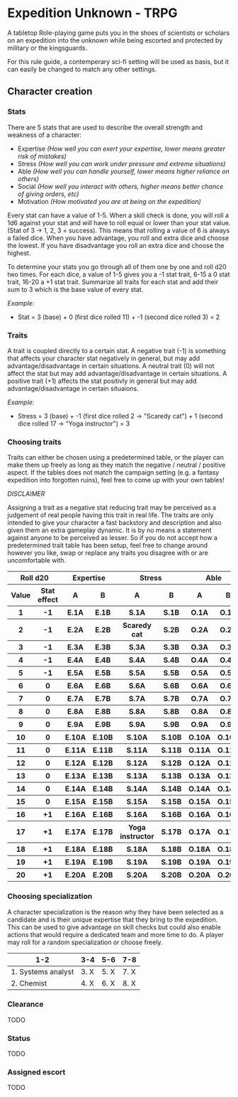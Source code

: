 # Expedition Unknown - TRPG 
A tabletop Role-playing game puts you in the shoes of scientists or scholars on an expedition into the unknown while being escorted and protected by military or the kingsguards.

For this rule guide, a contemperary sci-fi setting will be used as basis, but it can easily be changed to match any other settings.

## Character creation

### Stats
There are 5 stats that are used to describe the overall strength and weakness of a character:

- Expertise _(How well you can exert your expertise, lower means greater risk of mistakes)_
- Stress _(How well you can work under pressure and extreme situations)_
- Able _(How well you can handle yourself, lower means higher reliance on others)_
- Social _(How well you interact with others, higher means better chance of giving orders, etc)_
- Motivation _(How motivated you are at being on the expedition)_

Every stat can have a value of 1-5. When a skill check is done, you will roll a 1d6 against your stat and will have to roll equal or lower than your stat value. (Stat of 3 -> 1, 2, 3 = success). This means that rolling a value of 6 is always a failed dice. When you have advantage, you roll and extra dice and choose the lowest. If you have disadvantage you roll an extra dice and choose the highest.

To determine your stats you go through all of them one by one and roll d20 two times. For each dice, a value of 1-5 gives you a -1 stat trait, 6-15 a 0 stat trait, 16-20 a +1 stat trait. Summarize all traits for each stat and add their sum to 3 which is the base value of every stat.

*Example:*

- Stat = 3 (base) + 0 (first dice rolled 11) + -1 (second dice rolled 3) = 2

### Traits
A trait is coupled directly to a certain stat. A negative trait (-1) is something that affects your character stat negatively in general, but may add advantage/disadvantage in certain situations. A neutral trait (0) will not affect the stat but may add advantage/disadvantage in certain situations. A positive trait (+1) affects the stat positivly in general but may add advantage/disadvantage in certain situaions.

*Example:*

- Stress = 3 (base) + -1 (first dice rolled 2 -> "Scaredy cat") + 1 (second dice rolled 17 -> "Yoga instructor") = 3

### Choosing traits
Traits can either be chosen using a predetermined table, or the player can make them up freely as long as they match the negative / neutral / positive aspect. If the tables does not match the campaign setting (e.g. a fantasy expedition into forgotten ruins), feel free to come up with your own tables!

_DISCLAIMER_

Assigning a trait as a negative stat reducing trait may be perceived as a judgement of real people having this trait in real life. The traits are only intended to give your character a fast backstory and description and also given them an extra gameplay dynamic. It is by no means a statement against anyone to be perceived as lesser. So if you do not accept how a predetermined trait table has been setup, feel free to change around however you like, swap or replace any traits you disagree with or are uncomfortable with.


<table>
  <thead>
    <tr>
      <th colspan="2">Roll d20</th>
      <th colspan="2">Expertise</th>
      <th colspan="2">Stress</th>
      <th colspan="2">Able</th>
      <th colspan="2">Social</th>
      <th colspan="2">Motivation</th>
    </tr>
    <tr>
      <th>Value</th>
      <th>Stat effect</th>
      <th>A</th>
      <th>B</th>
      <th>A</th>
      <th>B</th>
      <th>A</th>
      <th>B</th>
      <th>A</th>
      <th>B</th>
      <th>A</th>
      <th>B</th>
    </tr>
  </thead>
  <tbody>
    <tr>
      <th>1</th>    
      <th>-1</th>    
      <th>E.1A</th>    
      <th>E.1B</th>    
      <th>S.1A</th>    
      <th>S.1B</th>    
      <th>O.1A</th>    
      <th>O.1B</th>    
      <th>A.1A</th>    
      <th>A.1B</th>    
      <th>M.1A</th>    
      <th>M.1B</th>    
    </tr>
    <tr>
      <th>2</th>    
      <th>-1</th>    
      <th>E.2A</th>    
      <th>E.2B</th>    
      <th>Scaredy cat</th>    
      <th>S.2B</th>    
      <th>O.2A</th>    
      <th>O.2B</th>    
      <th>A.2A</th>    
      <th>A.2B</th>    
      <th>M.2A</th>    
      <th>M.2B</th>    
    </tr>
    <tr>
      <th>3</th>    
      <th>-1</th>    
      <th>E.3A</th>    
      <th>E.3B</th>    
      <th>S.3A</th>    
      <th>S.3B</th>    
      <th>O.3A</th>    
      <th>O.3B</th>    
      <th>A.3A</th>    
      <th>A.3B</th>    
      <th>M.3A</th>    
      <th>M.3B</th>    
    </tr>
    <tr>
      <th>4</th>    
      <th>-1</th>    
      <th>E.4A</th>    
      <th>E.4B</th>    
      <th>S.4A</th>    
      <th>S.4B</th>    
      <th>O.4A</th>    
      <th>O.4B</th>    
      <th>A.4A</th>    
      <th>A.4B</th>    
      <th>M.4A</th>    
      <th>M.4B</th>    
    </tr>
    <tr>
      <th>5</th>    
      <th>-1</th>    
      <th>E.5A</th>    
      <th>E.5B</th>    
      <th>S.5A</th>    
      <th>S.5B</th>    
      <th>O.5A</th>    
      <th>O.5B</th>    
      <th>A.5A</th>    
      <th>A.5B</th>    
      <th>M.5A</th>    
      <th>M.5B</th>    
    </tr>
    <tr>
      <th>6</th>    
      <th>0</th>    
      <th>E.6A</th>    
      <th>E.6B</th>    
      <th>S.6A</th>    
      <th>S.6B</th>    
      <th>O.6A</th>    
      <th>O.6B</th>    
      <th>A.6A</th>    
      <th>A.6B</th>    
      <th>M.6A</th>    
      <th>M.6B</th>    
    </tr>
    <tr>
      <th>7</th>    
      <th>0</th>    
      <th>E.7A</th>    
      <th>E.7B</th>    
      <th>S.7A</th>    
      <th>S.7B</th>    
      <th>O.7A</th>    
      <th>O.7B</th>    
      <th>A.7A</th>    
      <th>A.7B</th>    
      <th>M.7A</th>    
      <th>M.7B</th>    
    </tr>
    <tr>
      <th>8</th>    
      <th>0</th>    
      <th>E.8A</th>    
      <th>E.8B</th>    
      <th>S.8A</th>    
      <th>S.8B</th>    
      <th>O.8A</th>    
      <th>O.8B</th>    
      <th>A.8A</th>    
      <th>A.8B</th>    
      <th>M.8A</th>    
      <th>M.8B</th>    
    </tr>
    <tr>
      <th>9</th>    
      <th>0</th>    
      <th>E.9A</th>    
      <th>E.9B</th>    
      <th>S.9A</th>    
      <th>S.9B</th>    
      <th>O.9A</th>    
      <th>O.9B</th>    
      <th>A.9A</th>    
      <th>A.9B</th>    
      <th>M.9A</th>    
      <th>M.9B</th>    
    </tr>
    <tr>
      <th>10</th>    
      <th>0</th>    
      <th>E.10A</th>    
      <th>E.10B</th>    
      <th>S.10A</th>    
      <th>S.10B</th>    
      <th>O.10A</th>    
      <th>O.10B</th>    
      <th>A.10A</th>    
      <th>A.10B</th>    
      <th>M.10A</th>    
      <th>M.10B</th>    
    </tr>
    <tr>
      <th>11</th>    
      <th>0</th>    
      <th>E.11A</th>    
      <th>E.11B</th>    
      <th>S.11A</th>    
      <th>S.11B</th>    
      <th>O.11A</th>    
      <th>O.11B</th>    
      <th>A.11A</th>    
      <th>A.11B</th>    
      <th>M.11A</th>    
      <th>M.11B</th>    
    </tr>
    <tr>
      <th>12</th>    
      <th>0</th>    
      <th>E.12A</th>    
      <th>E.12B</th>    
      <th>S.12A</th>    
      <th>S.12B</th>    
      <th>O.12A</th>    
      <th>O.12B</th>    
      <th>A.12A</th>    
      <th>A.12B</th>    
      <th>M.12A</th>    
      <th>M.12B</th>    
    </tr>
    <tr>
      <th>13</th>    
      <th>0</th>    
      <th>E.13A</th>    
      <th>E.13B</th>    
      <th>S.13A</th>    
      <th>S.13B</th>    
      <th>O.13A</th>    
      <th>O.13B</th>    
      <th>A.13A</th>    
      <th>A.13B</th>    
      <th>M.13A</th>    
      <th>M.13B</th>    
    </tr>
    <tr>
      <th>14</th>    
      <th>0</th>    
      <th>E.14A</th>    
      <th>E.14B</th>    
      <th>S.14A</th>    
      <th>S.14B</th>    
      <th>O.14A</th>    
      <th>O.14B</th>    
      <th>A.14A</th>    
      <th>A.14B</th>    
      <th>M.14A</th>    
      <th>M.14B</th>    
    </tr>
    <tr>
      <th>15</th>    
      <th>0</th>    
      <th>E.15A</th>    
      <th>E.15B</th>    
      <th>S.15A</th>    
      <th>S.15B</th>    
      <th>O.15A</th>    
      <th>O.15B</th>    
      <th>A.15A</th>    
      <th>A.15B</th>    
      <th>M.15A</th>    
      <th>M.15B</th>    
    </tr>
    <tr>
      <th>16</th>    
      <th>+1</th>    
      <th>E.16A</th>    
      <th>E.16B</th>    
      <th>S.16A</th>    
      <th>S.16B</th>    
      <th>O.16A</th>    
      <th>O.16B</th>    
      <th>A.16A</th>    
      <th>A.16B</th>    
      <th>M.16A</th>    
      <th>M.16B</th>    
    </tr>
    <tr>
      <th>17</th>    
      <th>+1</th>    
      <th>E.17A</th>    
      <th>E.17B</th>    
      <th>Yoga instructor</th>    
      <th>S.17B</th>    
      <th>O.17A</th>    
      <th>O.17B</th>    
      <th>A.17A</th>    
      <th>A.17B</th>    
      <th>M.17A</th>    
      <th>M.17B</th>    
    </tr>
    <tr>
      <th>18</th>    
      <th>+1</th>    
      <th>E.18A</th>    
      <th>E.18B</th>    
      <th>S.18A</th>    
      <th>S.18B</th>    
      <th>O.18A</th>    
      <th>O.18B</th>    
      <th>A.18A</th>    
      <th>A.18B</th>    
      <th>M.18A</th>    
      <th>M.18B</th>    
    </tr>
    <tr>
      <th>19</th>    
      <th>+1</th>    
      <th>E.19A</th>    
      <th>E.19B</th>    
      <th>S.19A</th>    
      <th>S.19B</th>    
      <th>O.19A</th>    
      <th>O.19B</th>    
      <th>A.19A</th>    
      <th>A.19B</th>    
      <th>M.19A</th>    
      <th>M.19B</th>    
    </tr>
    <tr>
      <th>20</th>    
      <th>+1</th>    
      <th>E.20A</th>    
      <th>E.20B</th>    
      <th>S.20A</th>    
      <th>S.20B</th>    
      <th>O.20A</th>    
      <th>O.20B</th>    
      <th>A.20A</th>    
      <th>A.20B</th>    
      <th>M.20A</th>    
      <th>M.20B</th>    
    </tr>
  </tbody>
</table>

### Choosing specialization
A character specialization is the reason why they have been selected as a candidate and is their unique expertise that they bring to the expedition. This can be used to give advantage on skill checks but could also enable actions that would require a dedicated team and more time to do. A player may roll for a random specialization or choose freely. 

| 1-2 | 3-4 | 5-6 | 7-8 |
| --- | --- | --- | --- |
| 1. Systems analyst | 3. X | 5. X | 7. X |
| 2. Chemist | 4. X | 6. X | 8. X |

### Clearance
TODO

### Status
TODO

### Assigned escort
TODO
